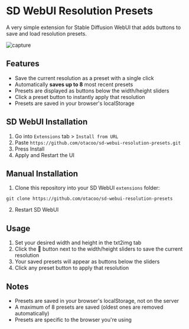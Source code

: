 # SD WebUI Resolution Presets

A very simple extension for Stable Diffusion WebUI that adds buttons to save and load resolution presets.


![capture](https://github.com/user-attachments/assets/c7fd1712-c38e-4711-bdd8-1bd608c7647e)


## Features

- Save the current resolution as a preset with a single click
- Automatically **saves up to 8** most recent presets
- Presets are displayed as buttons below the width/height sliders
- Click a preset button to instantly apply that resolution
- Presets are saved in your browser's localStorage

## SD WebUI Installation

1. Go into `Extensions` tab > `Install from URL`
2. Paste `https://github.com/otacoo/sd-webui-resolution-presets.git`
3. Press Install
4. Apply and Restart the UI

## Manual Installation

1. Clone this repository into your SD WebUI `extensions` folder:

 `git clone https://github.com/otacoo/sd-webui-resolution-presets`

2. Restart SD WebUI

## Usage

1. Set your desired width and height in the txt2img tab
2. Click the 💾 button next to the width/height sliders to save the current resolution
3. Your saved presets will appear as buttons below the sliders
4. Click any preset button to apply that resolution

## Notes

- Presets are saved in your browser's localStorage, not on the server
- A maximum of 8 presets are saved (oldest ones are removed automatically)
- Presets are specific to the browser you're using
